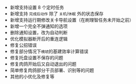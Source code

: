 - 新增支持设置 8 个定时任务
- 新增支持 `完成后动作` 除了 `关机`/`休眠` 外的状态保存
- 新增支持运行期修改关卡导航设置（在刷理智任务未开始之前）
- 新增一个完全不弹通知的选项
- 删除通知设置，改为自动判断
- 优化模拟器断开后的重连逻辑
- 修复公招错误
- 修复部分情况下`槐琥`的基建效率计算错误
- 修复托盘设置不保存的问题
- 修复肉鸽开始后又自动退出的问题
- 简单修复肉鸽部分干员部署、识别等的问题
- 其他的小优化及修复等
